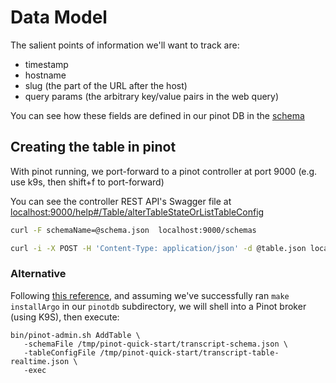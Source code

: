 # Data Model
The salient points of information we'll want to track are:
 * timestamp
 * hostname
 * slug (the part of the URL after the host)
 * query params (the arbitrary key/value pairs in the web query)

 You can see how these fields are defined in our pinot DB in the [schema](./k8s/pinot-schema.yaml)

 ## Creating the table in pinot

With pinot running, we port-forward to a pinot controller at port 9000 (e.g. use k9s, then shift+f to port-forward)

You can see the controller REST API's Swagger file at [localhost:9000/help#/Table/alterTableStateOrListTableConfig](http://localhost:9000/help#/Table/alterTableStateOrListTableConfig)

```bash
curl -F schemaName=@schema.json  localhost:9000/schemas

curl -i -X POST -H 'Content-Type: application/json' -d @table.json localhost:9000/tables
```


### Alternative

 Following [this reference](https://docs.pinot.apache.org/basics/getting-started/pushing-your-streaming-data-to-pinot), and assuming we've successfully ran `make installArgo` in our `pinotdb` subdirectory, we will shell into a Pinot broker (using K9S), then execute:

 ```
 bin/pinot-admin.sh AddTable \
    -schemaFile /tmp/pinot-quick-start/transcript-schema.json \
    -tableConfigFile /tmp/pinot-quick-start/transcript-table-realtime.json \
    -exec
```